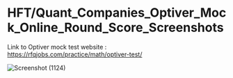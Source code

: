 # HFT/Quant_Companies_Optiver_Mock_Online_Round_Score_Screenshots

Link to Optiver mock test website : https://rfqjobs.com/practice/math/optiver-test/

![Screenshot (1124)](https://github.com/ianuj4231/Quant_Companies_Mock_Online_Round_Score_Screenshots/assets/134675919/855ed3d9-27d8-4870-a2a4-a28e61edff68)
